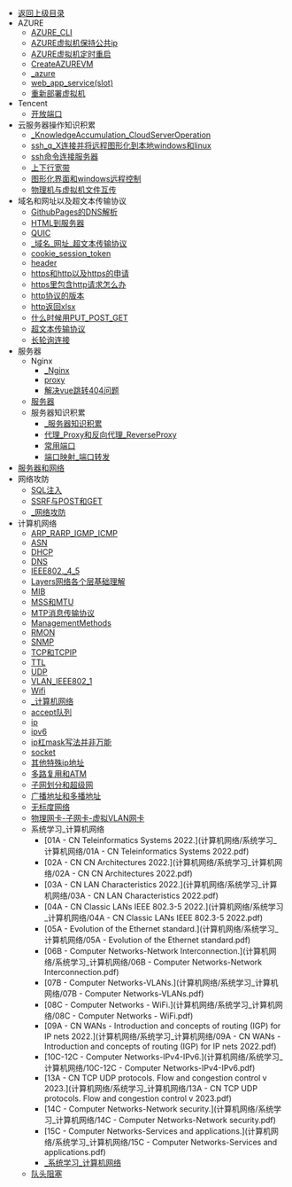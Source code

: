- [返回上级目录](../_sidebar.md)
- AZURE
    - [AZURE_CLI](AZURE/AZURE_CLI.md)
    - [AZURE虚拟机保持公共ip](AZURE/AZURE虚拟机保持公共ip.md)
    - [AZURE虚拟机定时重启](AZURE/AZURE虚拟机定时重启.md)
    - [CreateAZUREVM](AZURE/CreateAZUREVM.md)
    - [_azure](AZURE/_azure.md)
    - [web_app_service(slot)](AZURE/web_app_service(slot).md)
    - [重新部署虚拟机](AZURE/重新部署虚拟机.md)
- Tencent
    - [开放端口](Tencent/开放端口.md)
- 云服务器操作知识积累
    - [_KnowledgeAccumulation_CloudServerOperation](云服务器操作知识积累/_KnowledgeAccumulation_CloudServerOperation.md)
    - [ssh_q_X连接并将远程图形化到本地windows和linux](云服务器操作知识积累/ssh_q_X连接并将远程图形化到本地windows和linux.md)
    - [ssh命令连接服务器](云服务器操作知识积累/ssh命令连接服务器.md)
    - [上下行宽带](云服务器操作知识积累/上下行宽带.md)
    - [图形化界面和windows远程控制](云服务器操作知识积累/图形化界面和windows远程控制.md)
    - [物理机与虚拟机文件互传](云服务器操作知识积累/物理机与虚拟机文件互传.md)
- 域名和网址以及超文本传输协议
    - [GithubPages的DNS解析](域名和网址以及超文本传输协议/GithubPages的DNS解析.md)
    - [HTML到服务器](域名和网址以及超文本传输协议/HTML到服务器.md)
    - [QUIC](域名和网址以及超文本传输协议/QUIC.md)
    - [_域名_网址_超文本传输协议](域名和网址以及超文本传输协议/_域名_网址_超文本传输协议.md)
    - [cookie_session_token](域名和网址以及超文本传输协议/cookie_session_token.md)
    - [header](域名和网址以及超文本传输协议/header.md)
    - [https和http以及https的申请](域名和网址以及超文本传输协议/https和http以及https的申请.md)
    - [https里包含http请求怎么办](域名和网址以及超文本传输协议/https里包含http请求怎么办.md)
    - [http协议的版本](域名和网址以及超文本传输协议/http协议的版本.md)
    - [http返回xlsx](域名和网址以及超文本传输协议/http返回xlsx.md)
    - [什么时候用PUT_POST_GET](域名和网址以及超文本传输协议/什么时候用PUT_POST_GET.md)
    - [超文本传输协议](域名和网址以及超文本传输协议/超文本传输协议.md)
    - [长轮询连接](域名和网址以及超文本传输协议/长轮询连接.md)
- 服务器
    - Nginx
        - [_Nginx](服务器/Nginx/_Nginx.md)
        - [proxy](服务器/Nginx/proxy.md)
        - [解决vue跳转404问题](服务器/Nginx/解决vue跳转404问题.md)
    - [服务器](服务器/服务器.md)
    - 服务器知识积累
        - [_服务器知识积累](服务器/服务器知识积累/_服务器知识积累.md)
        - [代理_Proxy和反向代理_ReverseProxy](服务器/服务器知识积累/代理_Proxy和反向代理_ReverseProxy.md)
        - [常用端口](服务器/服务器知识积累/常用端口.md)
        - [端口映射_端口转发](服务器/服务器知识积累/端口映射_端口转发.md)
- [服务器和网络](服务器和网络.md)
- 网络攻防
    - [SQL注入](网络攻防/SQL注入.md)
    - [SSRF与POST和GET](网络攻防/SSRF与POST和GET.md)
    - [_网络攻防](网络攻防/_网络攻防.md)
- 计算机网络
    - [ARP_RARP_IGMP_ICMP](计算机网络/ARP_RARP_IGMP_ICMP.md)
    - [ASN](计算机网络/ASN.md)
    - [DHCP](计算机网络/DHCP.md)
    - [DNS](计算机网络/DNS.md)
    - [IEEE802._4_5](计算机网络/IEEE802._4_5.md)
    - [Layers网络各个层基础理解](计算机网络/Layers网络各个层基础理解.md)
    - [MIB](计算机网络/MIB.md)
    - [MSS和MTU](计算机网络/MSS和MTU.md)
    - [MTP消息传输协议](计算机网络/MTP消息传输协议.md)
    - [ManagementMethods](计算机网络/ManagementMethods.md)
    - [RMON](计算机网络/RMON.md)
    - [SNMP](计算机网络/SNMP.md)
    - [TCP和TCPIP](计算机网络/TCP和TCPIP.md)
    - [TTL](计算机网络/TTL.md)
    - [UDP](计算机网络/UDP.md)
    - [VLAN_IEEE802_1](计算机网络/VLAN_IEEE802_1.md)
    - [Wifi](计算机网络/Wifi.md)
    - [_计算机网络](计算机网络/_计算机网络.md)
    - [accept队列](计算机网络/accept队列.md)
    - [ip](计算机网络/ip.md)
    - [ipv6](计算机网络/ipv6.md)
    - [ip杠mask写法并非万能](计算机网络/ip杠mask写法并非万能.md)
    - [socket](计算机网络/socket.md)
    - [其他特殊ip地址](计算机网络/其他特殊ip地址.md)
    - [多路复用和ATM](计算机网络/多路复用和ATM.md)
    - [子网划分和超级网](计算机网络/子网划分和超级网.md)
    - [广播地址和多播地址](计算机网络/广播地址和多播地址.md)
    - [无标度网络](计算机网络/无标度网络.md)
    - [物理网卡-子网卡-虚拟VLAN网卡](计算机网络/物理网卡-子网卡-虚拟VLAN网卡.md)
    - 系统学习_计算机网络
        - [01A - CN  Teleinformatics Systems 2022.](计算机网络/系统学习_计算机网络/01A - CN  Teleinformatics Systems 2022.pdf)
        - [02A - CN  CN Architectures 2022.](计算机网络/系统学习_计算机网络/02A - CN  CN Architectures 2022.pdf)
        - [03A - CN  LAN Characteristics 2022.](计算机网络/系统学习_计算机网络/03A - CN  LAN Characteristics 2022.pdf)
        - [04A - CN Classic LANs IEEE 802.3-5 2022.](计算机网络/系统学习_计算机网络/04A - CN Classic LANs IEEE 802.3-5 2022.pdf)
        - [05A - Evolution of the  Ethernet standard.](计算机网络/系统学习_计算机网络/05A - Evolution of the  Ethernet standard.pdf)
        - [06B - Computer Networks-Network Interconnection.](计算机网络/系统学习_计算机网络/06B - Computer Networks-Network Interconnection.pdf)
        - [07B - Computer Networks-VLANs.](计算机网络/系统学习_计算机网络/07B - Computer Networks-VLANs.pdf)
        - [08C - Computer Networks - WiFi.](计算机网络/系统学习_计算机网络/08C - Computer Networks - WiFi.pdf)
        - [09A - CN WANs -  Introduction and concepts of routing  (IGP) for IP nets 2022.](计算机网络/系统学习_计算机网络/09A - CN WANs -  Introduction and concepts of routing  (IGP) for IP nets 2022.pdf)
        - [10C-12C - Computer Networks-IPv4-IPv6.](计算机网络/系统学习_计算机网络/10C-12C - Computer Networks-IPv4-IPv6.pdf)
        - [13A - CN TCP  UDP protocols. Flow and congestion control v 2023.](计算机网络/系统学习_计算机网络/13A - CN TCP  UDP protocols. Flow and congestion control v 2023.pdf)
        - [14C - Computer Networks-Network security.](计算机网络/系统学习_计算机网络/14C - Computer Networks-Network security.pdf)
        - [15C - Computer Networks-Services and applications.](计算机网络/系统学习_计算机网络/15C - Computer Networks-Services and applications.pdf)
        - [_系统学习_计算机网络](计算机网络/系统学习_计算机网络/_系统学习_计算机网络.md)
    - [队头阻塞](计算机网络/队头阻塞.md)